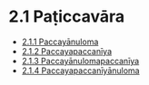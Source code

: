 # 2.1 Paṭiccavāra

* [2.1.1 Paccayānuloma](2.1/2.1.1.md)
* [2.1.2 Paccayapaccanīya](2.1/2.1.2.md)
* [2.1.3 Paccayānulomapaccanīya](2.1/2.1.3.md)
* [2.1.4 Paccayapaccanīyānuloma](2.1/2.1.4.md)
